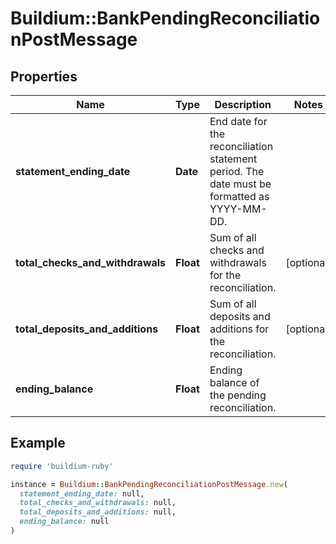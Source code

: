 # Buildium::BankPendingReconciliationPostMessage

## Properties

| Name | Type | Description | Notes |
| ---- | ---- | ----------- | ----- |
| **statement_ending_date** | **Date** | End date for the reconciliation statement period. The date must be formatted as YYYY-MM-DD. |  |
| **total_checks_and_withdrawals** | **Float** | Sum of all checks and withdrawals for the reconciliation. | [optional] |
| **total_deposits_and_additions** | **Float** | Sum of all deposits and additions for the reconciliation. | [optional] |
| **ending_balance** | **Float** | Ending balance of the pending reconciliation. |  |

## Example

```ruby
require 'buildium-ruby'

instance = Buildium::BankPendingReconciliationPostMessage.new(
  statement_ending_date: null,
  total_checks_and_withdrawals: null,
  total_deposits_and_additions: null,
  ending_balance: null
)
```

